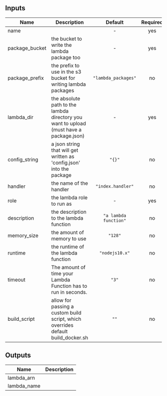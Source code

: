 
## Inputs

| Name | Description | Default | Required |
|------|-------------|:-----:|:-----:|
| name |  | - | yes |
| package_bucket | the bucket to write the lambda package too | - | yes |
| package_prefix | the prefix to use in the s3 bucket for writing lambda packages | `"lambda_packages"` | no |
| lambda_dir | the absolute path to the lambda directory you want to upload (must have a package.json) | - | yes |
| config_string | a json string that will get written as 'config.json' into the package | `"{}"` | no |
| handler | the name of the handler | `"index.handler"` | no |
| role | the lambda role to run as | - | yes |
| description | the description to the lambda function | `"a lambda function"` | no |
| memory_size | the amount of memory to use | `"128"` | no |
| runtime | the runtime of the lambda function | `"nodejs10.x"` | no |
| timeout | The amount of time your Lambda Function has to run in seconds. | `"3"` | no |
| build_script | allow for passing a custom build script, which overrides default build_docker.sh | `""` | no |

## Outputs

| Name | Description |
|------|-------------|
| lambda_arn |  |
| lambda_name |  |

